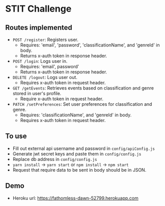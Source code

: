 # STIT Challenge
## Routes implemented
* `POST /register`: Registers user.
  * Requires: 'email', 'password', 'classificationName', and 'genreId' in body.
  * Returns x-auth token in response header.
* `POST /login`: Logs user in.
  * Requires: 'email', password'
  * Returns x-auth token in response header.
* `DELETE /logout`: Logs user out.
  * Requires x-auth token in request header.
* `GET /getEvents`: Retrieves events based on classification and genre stored in user's profile.
  * Require x-auth token in request header.
* `PATCH /setPreferences`: Set user preferences for classification and genre.
  * Requires: 'classificationName', and 'genreId' in body.
  * Requires x-auth token in request header.
## To use
* Fill out external api username and password in `config/apiConfig.js`
* Generate jwt secret keys and paste them in `config/config.js`
* Replace db address in `config/config.js`
* `yarn install` -> `yarn start` or `npm install` -> `npm start`
* Request that require data to be sent in body should be in JSON.
## Demo
 * Heroku url: https://fathomless-dawn-52799.herokuapp.com


